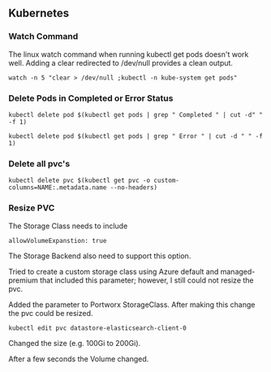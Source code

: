 ## Kubernetes 

### Watch Command

The linux watch command when running kubectl get pods doesn't work well.  Adding a clear redirected to /dev/null provides a clean output.

```
watch -n 5 "clear > /dev/null ;kubectl -n kube-system get pods"
```


### Delete Pods in Completed or Error Status

```
kubectl delete pod $(kubectl get pods | grep " Completed " | cut -d" " -f 1)
```

```
kubectl delete pod $(kubectl get pods | grep " Error " | cut -d " " -f 1)
```


### Delete all pvc's

```
kubectl delete pvc $(kubectl get pvc -o custom-columns=NAME:.metadata.name --no-headers)
```


### Resize PVC

The Storage Class needs to include

```
allowVolumeExpanstion: true
```

The Storage Backend also need to support this option.

Tried to create a custom storage class using Azure default and managed-premium that included this parameter; however, I still could not resize the pvc.

Added the parameter to Portworx StorageClass.  After making this change the pvc could be resized.

```
kubectl edit pvc datastore-elasticsearch-client-0
``` 

Changed the size (e.g. 100Gi to 200Gi).

After a few seconds the Volume changed.


